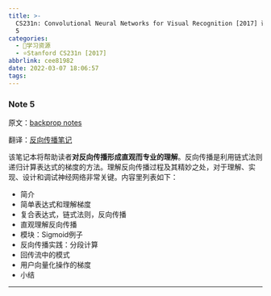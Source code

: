 ```yaml
---
title: >-
  CS231n: Convolutional Neural Networks for Visual Recognition [2017] 课程笔记 Note
  5
categories:
  - 🌙学习资源
  - ⭐Stanford CS231n [2017]
abbrlink: cee81982
date: 2022-03-07 18:06:57
tags:
---
```


### Note 5

原文：[backprop notes](https://cs231n.github.io/optimization-2/)

翻译：[反向传播笔记](https://zhuanlan.zhihu.com/p/21407711)

该笔记本将帮助读者**对反向传播形成直观而专业的理解**。反向传播是利用链式法则递归计算表达式的梯度的方法。理解反向传播过程及其精妙之处，对于理解、实现、设计和调试神经网络非常关键。内容里列表如下：
- 简介
- 简单表达式和理解梯度
- 复合表达式，链式法则，反向传播
- 直观理解反向传播
- 模块：Sigmoid例子
- 反向传播实践：分段计算
- 回传流中的模式
- 用户向量化操作的梯度
- 小结

<!--more-->

***
